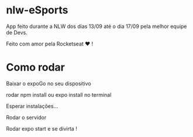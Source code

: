 # nlw-eSports

App feito durante a NLW dos dias 13/09 até o dia 17/09 pela melhor equipe de Devs.

Feito com amor pela Rocketseat ❤️ !



# Como rodar

Baixar o expoGo no seu dispositivo

rodar npm install ou expo install no terminal

Esperar instalações...

Rodar o servidor

Rodar expo start e se divirta !
